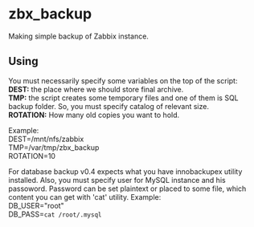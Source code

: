 # zbx_backup
Making simple backup of Zabbix instance.

## Using
You must necessarily specify some variables on the top of the script:  
<b>DEST:</b> the place where we should store final archive.  
<b>TMP:</b> the script creates some temporary files and one of them is SQL backup folder. So, you must specify catalog of relevant size.  
<b>ROTATION:</b> How many old copies you want to hold.

Example:  
DEST=/mnt/nfs/zabbix  
TMP=/var/tmp/zbx_backup  
ROTATION=10  

For database backup v0.4 expects what you have innobackupex utility installed. Also, you must specify user for MySQL instance and his passoword. Password can be set plaintext or placed to some file, which content you can get with 'cat' utility.
Example:  
DB_USER="root"  
DB_PASS=`cat /root/.mysql`  
